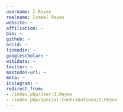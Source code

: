 ```yaml
---
username: I.Reyes
realname: Ismael Reyes
website: ~
affiliation: ~
bio: ~
github: ~
orcid: ~
linkedin: ~
googlescholar: ~
wikidata: ~
twitter: ~
mastodon-url: ~
meta: ~
instagram: ~
redirect_from:
- /index.php/User:I.Reyes
- /index.php/Special:Contributions/I.Reyes
---
```

